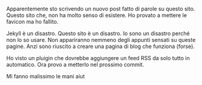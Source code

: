 Apparentemente sto scrivendo un nuovo post fatto di parole su questo sito.
Questo sito che, non ha molto senso di esistere.
Ho provato a mettere le favicon ma ho fallito.

Jekyll è un disastro. Questo sito è un disastro. Io sono un disastro perché non lo so usare.
Non appariranno nemmeno degli appunti sensati su queste pagine.
Anzi sono riuscito a creare una pagina di blog che funziona (forse).

Ho visto un pluigin che dovrebbe aggiungere un feed RSS da solo tutto in automatico. Ora provo a metterlo nel prossimo commit.

Mi fanno malissimo le mani aiut
